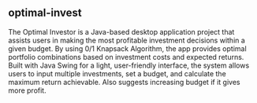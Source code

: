 ## optimal-invest
The Optimal Investor is a Java-based desktop application project that assists users in making the most profitable investment decisions within a given budget. By using 0/1 Knapsack Algorithm, the app provides optimal portfolio combinations based on investment costs and expected returns. 
Built with Java Swing for a light, user-friendly interface, the system allows users to input multiple investments, set a budget, and calculate the maximum return achievable. Also suggests increasing budget if it gives more profit.
